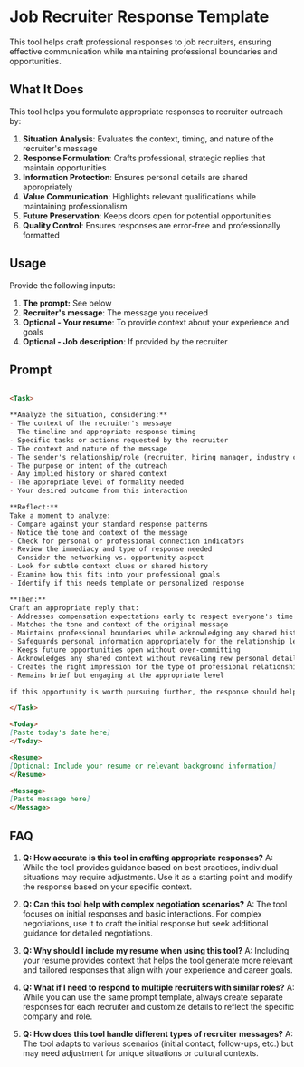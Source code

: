 # Job Recruiter Response Template

This tool helps craft professional responses to job recruiters, ensuring effective communication while maintaining professional boundaries and opportunities.

## What It Does

This tool helps you formulate appropriate responses to recruiter outreach by:

1. **Situation Analysis**: Evaluates the context, timing, and nature of the recruiter's message
2. **Response Formulation**: Crafts professional, strategic replies that maintain opportunities
3. **Information Protection**: Ensures personal details are shared appropriately
4. **Value Communication**: Highlights relevant qualifications while maintaining professionalism
5. **Future Preservation**: Keeps doors open for potential opportunities
6. **Quality Control**: Ensures responses are error-free and professionally formatted

## Usage

Provide the following inputs:

1. **The prompt:** See below
2. **Recruiter's message**: The message you received
3. **Optional - Your resume**: To provide context about your experience and goals
4. **Optional - Job description**: If provided by the recruiter

## Prompt

```markdown

<Task>

**Analyze the situation, considering:**
- The context of the recruiter's message
- The timeline and appropriate response timing
- Specific tasks or actions requested by the recruiter
- The context and nature of the message
- The sender's relationship/role (recruiter, hiring manager, industry connection)
- The purpose or intent of the outreach
- Any implied history or shared context
- The appropriate level of formality needed
- Your desired outcome from this interaction

**Reflect:**
Take a moment to analyze:
- Compare against your standard response patterns
- Notice the tone and context of the message
- Check for personal or professional connection indicators
- Review the immediacy and type of response needed
- Consider the networking vs. opportunity aspect
- Look for subtle context clues or shared history
- Examine how this fits into your professional goals
- Identify if this needs template or personalized response

**Then:**
Craft an appropriate reply that:
- Addresses compensation expectations early to respect everyone's time
- Matches the tone and context of the original message
- Maintains professional boundaries while acknowledging any shared history
- Safeguards personal information appropriately for the relationship level
- Keeps future opportunities open without over-committing
- Acknowledges any shared context without revealing new personal details
- Creates the right impression for the type of professional relationship
- Remains brief but engaging at the appropriate level

if this opportunity is worth pursuing further, the response should help move the conversation forward while ensuring I have the necessary information to evaluate if this opportunity. If not, provide a clear and professional response that respects everyone's time while being upfront about expectations.

</Task>

<Today>
[Paste today's date here]
</Today>

<Resume>
[Optional: Include your resume or relevant background information]
</Resume>

<Message>
[Paste message here]
</Message>
```

## FAQ

1. **Q: How accurate is this tool in crafting appropriate responses?**
   A: While the tool provides guidance based on best practices, individual situations may require adjustments. Use it as a starting point and modify the response based on your specific context.

2. **Q: Can this tool help with complex negotiation scenarios?**
   A: The tool focuses on initial responses and basic interactions. For complex negotiations, use it to craft the initial response but seek additional guidance for detailed negotiations.

3. **Q: Why should I include my resume when using this tool?**
   A: Including your resume provides context that helps the tool generate more relevant and tailored responses that align with your experience and career goals.

4. **Q: What if I need to respond to multiple recruiters with similar roles?**
   A: While you can use the same prompt template, always create separate responses for each recruiter and customize details to reflect the specific company and role.

5. **Q: How does this tool handle different types of recruiter messages?**
   A: The tool adapts to various scenarios (initial contact, follow-ups, etc.) but may need adjustment for unique situations or cultural contexts.
